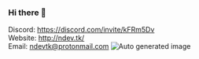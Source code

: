 ### Hi there 👋

Discord: https://discord.com/invite/kFRm5Dv  
Website: http://ndev.tk/  
Email: ndevtk@protonmail.com
![Auto generated image](https://raw.githubusercontent.com/NDevTK/NDevTK/master/bg.png)
